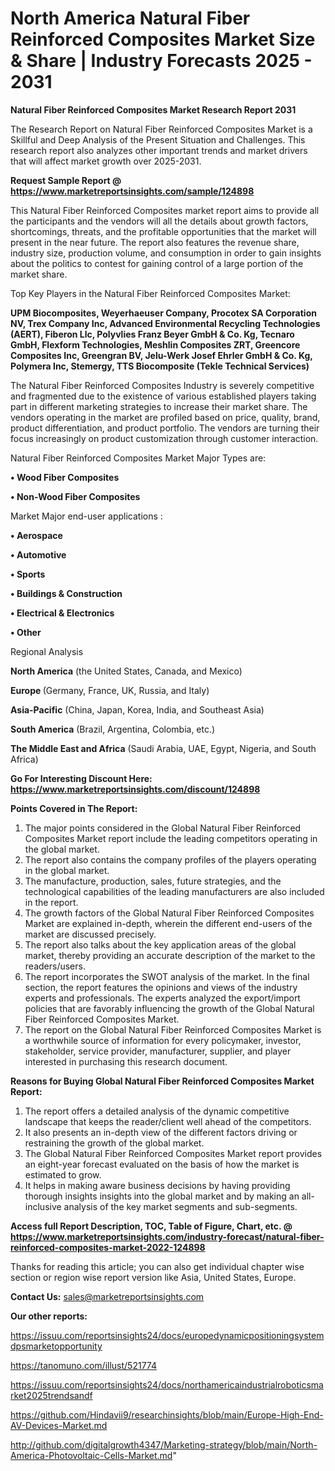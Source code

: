 # North America Natural Fiber Reinforced Composites Market Size & Share | Industry Forecasts 2025 - 2031

<strong>Natural Fiber Reinforced Composites Market Research Report 2031</strong>

The Research Report on Natural Fiber Reinforced Composites Market is a Skillful and Deep Analysis of the Present Situation and Challenges. This research report also analyzes other important trends and market drivers that will affect market growth over 2025-2031.

<strong>Request Sample Report @ <a href=https://www.marketreportsinsights.com/sample/124898>https://www.marketreportsinsights.com/sample/124898</a></strong>

This Natural Fiber Reinforced Composites market report aims to provide all the participants and the vendors will all the details about growth factors, shortcomings, threats, and the profitable opportunities that the market will present in the near future. The report also features the revenue share, industry size, production volume, and consumption in order to gain insights about the politics to contest for gaining control of a large portion of the market share.

Top Key Players in the Natural Fiber Reinforced Composites Market:

<strong>UPM Biocomposites, Weyerhaeuser Company, Procotex SA Corporation NV, Trex Company Inc, Advanced Environmental Recycling Technologies (AERT), Fiberon Llc, Polyvlies Franz Beyer GmbH & Co. Kg, Tecnaro GmbH, Flexform Technologies, Meshlin Composites ZRT, Greencore Composites Inc, Greengran BV, Jelu-Werk Josef Ehrler GmbH & Co. Kg, Polymera Inc, Stemergy, TTS Biocomposite (Tekle Technical Services)</strong>

The Natural Fiber Reinforced Composites Industry is severely competitive and fragmented due to the existence of various established players taking part in different marketing strategies to increase their market share. The vendors operating in the market are profiled based on price, quality, brand, product differentiation, and product portfolio. The vendors are turning their focus increasingly on product customization through customer interaction.

Natural Fiber Reinforced Composites Market Major Types are:

<strong>• Wood Fiber Composites

• Non-Wood Fiber Composites</strong>

Market Major end-user applications :

<strong>• Aerospace

• Automotive

• Sports

• Buildings & Construction

• Electrical & Electronics

• Other</strong>

Regional Analysis

</u><strong><b>North America</b></strong> (the United States, Canada, and Mexico)

<strong><b>Europe </b></strong>(Germany, France, UK, Russia, and Italy)

<strong><b>Asia-Pacific</b></strong> (China, Japan, Korea, India, and Southeast Asia)

<strong><b>South America</b></strong> (Brazil, Argentina, Colombia, etc.)

<strong><b>The Middle East and Africa</b></strong> (Saudi Arabia, UAE, Egypt, Nigeria, and South Africa)

<strong>Go For Interesting Discount Here: <a href=https://www.marketreportsinsights.com/discount/124898>https://www.marketreportsinsights.com/discount/124898</a></strong>

<strong>Points Covered in The Report:</strong>
<ol>
  <li>The major points considered in the Global Natural Fiber Reinforced Composites Market report include the leading competitors operating in the global market.</li>
  <li>The report also contains the company profiles of the players operating in the global market.</li>
  <li>The manufacture, production, sales, future strategies, and the technological capabilities of the leading manufacturers are also included in the report.</li>
  <li>The growth factors of the Global Natural Fiber Reinforced Composites Market are explained in-depth, wherein the different end-users of the market are discussed precisely.</li>
  <li>The report also talks about the key application areas of the global market, thereby providing an accurate description of the market to the readers/users.</li>
  <li>The report incorporates the SWOT analysis of the market. In the final section, the report features the opinions and views of the industry experts and professionals. The experts analyzed the export/import policies that are favorably influencing the growth of the Global Natural Fiber Reinforced Composites Market.</li>
  <li>The report on the Global Natural Fiber Reinforced Composites Market is a worthwhile source of information for every policymaker, investor, stakeholder, service provider, manufacturer, supplier, and player interested in purchasing this research document.</li>
</ol>
<strong>Reasons for Buying Global Natural Fiber Reinforced Composites Market Report:</strong>

<ol>
  <li>The report offers a detailed analysis of the dynamic competitive landscape that keeps the reader/client well ahead of the competitors.</li>
  <li>It also presents an in-depth view of the different factors driving or restraining the growth of the global market.</li>
  <li>The Global Natural Fiber Reinforced Composites Market report provides an eight-year forecast evaluated on the basis of how the market is estimated to grow.</li>
  <li>It helps in making aware business decisions by having providing thorough insights insights into the global market and by making an all-inclusive analysis of the key market segments and sub-segments.</li>
</ol>
<strong>Access full Report Description, TOC, Table of Figure, Chart, etc. @ <a href=https://www.marketreportsinsights.com/industry-forecast/natural-fiber-reinforced-composites-market-2022-124898>https://www.marketreportsinsights.com/industry-forecast/natural-fiber-reinforced-composites-market-2022-124898</a></strong>


Thanks for reading this article; you can also get individual chapter wise section or region wise report version like Asia, United States, Europe.

<strong>Contact Us:</strong>
sales@marketreportsinsights.com

<strong>Our other reports:</strong>

<a href=https://issuu.com/reportsinsights24/docs/europedynamicpositioningsystemdpsmarketopportunity>https://issuu.com/reportsinsights24/docs/europedynamicpositioningsystemdpsmarketopportunity</a>

<a href=https://tanomuno.com/illust/521774>https://tanomuno.com/illust/521774</a>

<a href=https://issuu.com/reportsinsights24/docs/northamericaindustrialroboticsmarket2025trendsandf>https://issuu.com/reportsinsights24/docs/northamericaindustrialroboticsmarket2025trendsandf</a>

<a href=https://github.com/Hindavii9/researchinsights/blob/main/Europe-High-End-AV-Devices-Market.md>https://github.com/Hindavii9/researchinsights/blob/main/Europe-High-End-AV-Devices-Market.md</a>

<a href=http://github.com/digitalgrowth4347/Marketing-strategy/blob/main/North-America-Photovoltaic-Cells-Market.md>http://github.com/digitalgrowth4347/Marketing-strategy/blob/main/North-America-Photovoltaic-Cells-Market.md</a>"
